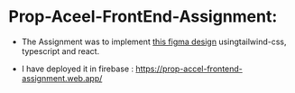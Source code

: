 # Prop-Aceel-FrontEnd-Assignment:

- The Assignment was to implement [this figma design](https://www.figma.com/file/bl6XBzP1OsszX4YXIgNxHu/Frontend-developer---hiring---test?type=design&node-id=0-1&mode=design&t=XeCAZOXWINnfndPb-0) usingtailwind-css, typescript and react.

- I have deployed it in firebase : https://prop-accel-frontend-assignment.web.app/
